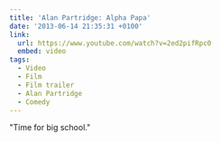 ```yaml
---
title: 'Alan Partridge: Alpha Papa'
date: '2013-06-14 21:35:31 +0100'
link:
  url: https://www.youtube.com/watch?v=2ed2pifRpc0
  embed: video
tags:
  - Video
  - Film
  - Film trailer
  - Alan Partridge
  - Comedy
---
```

"Time for big school."
